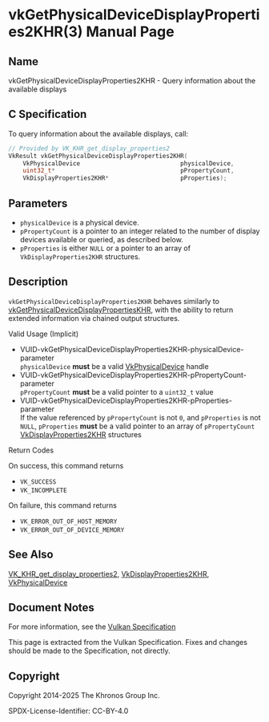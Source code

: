 # vkGetPhysicalDeviceDisplayProperties2KHR(3) Manual Page

## Name

vkGetPhysicalDeviceDisplayProperties2KHR - Query information about the available displays



## [](#_c_specification)C Specification

To query information about the available displays, call:

```c++
// Provided by VK_KHR_get_display_properties2
VkResult vkGetPhysicalDeviceDisplayProperties2KHR(
    VkPhysicalDevice                            physicalDevice,
    uint32_t*                                   pPropertyCount,
    VkDisplayProperties2KHR*                    pProperties);
```

## [](#_parameters)Parameters

- `physicalDevice` is a physical device.
- `pPropertyCount` is a pointer to an integer related to the number of display devices available or queried, as described below.
- `pProperties` is either `NULL` or a pointer to an array of `VkDisplayProperties2KHR` structures.

## [](#_description)Description

`vkGetPhysicalDeviceDisplayProperties2KHR` behaves similarly to [vkGetPhysicalDeviceDisplayPropertiesKHR](https://registry.khronos.org/vulkan/specs/latest/man/html/vkGetPhysicalDeviceDisplayPropertiesKHR.html), with the ability to return extended information via chained output structures.

Valid Usage (Implicit)

- [](#VUID-vkGetPhysicalDeviceDisplayProperties2KHR-physicalDevice-parameter)VUID-vkGetPhysicalDeviceDisplayProperties2KHR-physicalDevice-parameter  
  `physicalDevice` **must** be a valid [VkPhysicalDevice](https://registry.khronos.org/vulkan/specs/latest/man/html/VkPhysicalDevice.html) handle
- [](#VUID-vkGetPhysicalDeviceDisplayProperties2KHR-pPropertyCount-parameter)VUID-vkGetPhysicalDeviceDisplayProperties2KHR-pPropertyCount-parameter  
  `pPropertyCount` **must** be a valid pointer to a `uint32_t` value
- [](#VUID-vkGetPhysicalDeviceDisplayProperties2KHR-pProperties-parameter)VUID-vkGetPhysicalDeviceDisplayProperties2KHR-pProperties-parameter  
  If the value referenced by `pPropertyCount` is not `0`, and `pProperties` is not `NULL`, `pProperties` **must** be a valid pointer to an array of `pPropertyCount` [VkDisplayProperties2KHR](https://registry.khronos.org/vulkan/specs/latest/man/html/VkDisplayProperties2KHR.html) structures

Return Codes

On success, this command returns

- `VK_SUCCESS`
- `VK_INCOMPLETE`

On failure, this command returns

- `VK_ERROR_OUT_OF_HOST_MEMORY`
- `VK_ERROR_OUT_OF_DEVICE_MEMORY`

## [](#_see_also)See Also

[VK\_KHR\_get\_display\_properties2](https://registry.khronos.org/vulkan/specs/latest/man/html/VK_KHR_get_display_properties2.html), [VkDisplayProperties2KHR](https://registry.khronos.org/vulkan/specs/latest/man/html/VkDisplayProperties2KHR.html), [VkPhysicalDevice](https://registry.khronos.org/vulkan/specs/latest/man/html/VkPhysicalDevice.html)

## [](#_document_notes)Document Notes

For more information, see the [Vulkan Specification](https://registry.khronos.org/vulkan/specs/latest/html/vkspec.html#vkGetPhysicalDeviceDisplayProperties2KHR)

This page is extracted from the Vulkan Specification. Fixes and changes should be made to the Specification, not directly.

## [](#_copyright)Copyright

Copyright 2014-2025 The Khronos Group Inc.

SPDX-License-Identifier: CC-BY-4.0